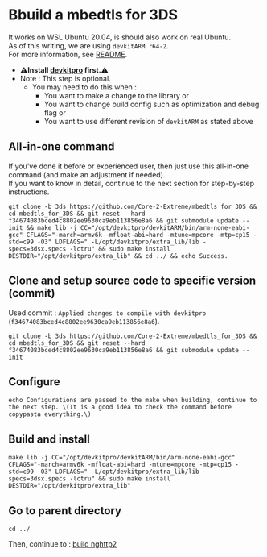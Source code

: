 # Bbuild a mbedtls for 3DS

It works on WSL Ubuntu 20.04, is should also work on real Ubuntu. \
As of this writing, we are using `devkitARM r64-2`. \
For more information, see [README](../README.md#build).

* **⚠️Install [devkitpro](00_devkitpro_install.md) first.⚠️**
* Note : This step is optional.
	* You may need to do this when :
		* You want to make a change to the library or
		* You want to change build config such as optimization and debug flag or
		* You want to use different revision of `devkitARM` as stated above

## All-in-one command
If you've done it before or experienced user, then just use this all-in-one command (and make an adjustment if needed). \
If you want to know in detail, continue to the next section for step-by-step instructions.
```
git clone -b 3ds https://github.com/Core-2-Extreme/mbedtls_for_3DS && cd mbedtls_for_3DS && git reset --hard f34674083bced4c8802ee9630ca9eb113856e8a6 && git submodule update --init && make lib -j CC="/opt/devkitpro/devkitARM/bin/arm-none-eabi-gcc" CFLAGS="-march=armv6k -mfloat-abi=hard -mtune=mpcore -mtp=cp15 -std=c99 -O3" LDFLAGS=" -L/opt/devkitpro/extra_lib/lib -specs=3dsx.specs -lctru" && sudo make install DESTDIR="/opt/devkitpro/extra_lib" && cd ../ && echo Success.
```

## Clone and setup source code to specific version (commit)
Used commit : `Applied changes to compile with devkitpro` (`f34674083bced4c8802ee9630ca9eb113856e8a6`).
```
git clone -b 3ds https://github.com/Core-2-Extreme/mbedtls_for_3DS && cd mbedtls_for_3DS && git reset --hard f34674083bced4c8802ee9630ca9eb113856e8a6 && git submodule update --init
```

## Configure
```
echo Configurations are passed to the make when building, continue to the next step. \(It is a good idea to check the command before copypasta everything.\)
```

## Build and install
```
make lib -j CC="/opt/devkitpro/devkitARM/bin/arm-none-eabi-gcc" CFLAGS="-march=armv6k -mfloat-abi=hard -mtune=mpcore -mtp=cp15 -std=c99 -O3" LDFLAGS=" -L/opt/devkitpro/extra_lib/lib -specs=3dsx.specs -lctru" && sudo make install DESTDIR="/opt/devkitpro/extra_lib"
```

## Go to parent directory
```
cd ../
```

Then, continue to : [build nghttp2](11_nghttp2_build.md)
